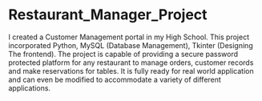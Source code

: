 # Restaurant_Manager_Project
 I created a Customer Management portal in my High School. This project incorporated Python, MySQL (Database Management), Tkinter (Designing The frontend). The project is capable of providing a secure password protected platform for any restaurant to manage orders, customer records and make reservations for tables. It is fully ready for real world application and can even be modified to accommodate a variety of different applications.
